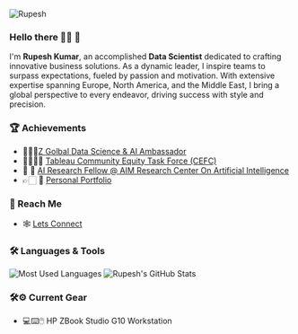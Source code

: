 <p align="left"> <img src="https://komarev.com/ghpvc/?username=Rupesh" alt="Rupesh"/> </p>

### Hello there 👋🏻 🤖

I'm **Rupesh Kumar**, an accomplished **Data Scientist** dedicated to crafting innovative business solutions. As a dynamic leader, I inspire teams to surpass expectations, fueled by passion and motivation. With extensive expertise spanning Europe, North America, and the Middle East, I bring a global perspective to every endeavor, driving success with style and precision.

### 🏆 Achievements 
- 👨🏻‍💻[Z Golbal Data Science & AI Ambassador](https://www.hp.com/us-en/workstations/industries/data-science/ambassador-rupesh-kumar.html)
- 👏🏻👏🏿 [Tableau Community Equity Task Force (CEFC)](https://www.tableau.com/blog/meet-tableau-community-equity-task-force)
- 🤖 💫 [AI Research Fellow @ AIM Research Center On Artificial Intelligence](https://aim.em-lyon.com/value-creation/people/)
- 👉🏻 💫 [Personal Portfolio](https://lnkd.in/dhwzsHJf) 

### 💫 Reach Me

- 🕸 [Lets Connect](https://www.linkedin.com/in/rupesh707/)

### 🛠 Languages & Tools

![Most Used Languages](https://github-readme-stats.vercel.app/api/top-langs/?username=Rupesh707&theme=dracula)
![Rupesh's GitHub Stats](https://github-readme-stats.vercel.app/api?username=Rupesh707&hide=prs,issues,contribs?username=Rupesh707&count_private=true?username=Rupesh707&show_icons=true&theme=dracula)

### 🛠️⚙️ Current Gear
- 💻⌨️🖱️ HP ZBook Studio G10 Workstation